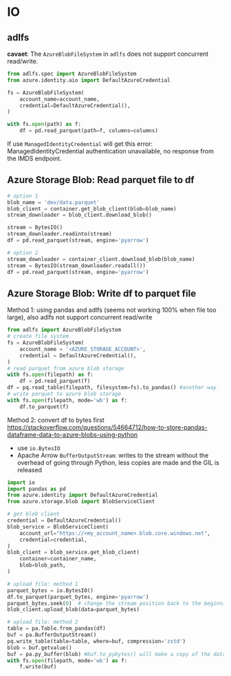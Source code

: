 # IO

## adlfs
**cavaet**: The `AzureBlobFileSystem` in `adlfs` does not support concurrent read/write. 
```py
from adlfs.spec import AzureBlobFileSystem
from azure.identity.aio import DefaultAzureCredential

fs = AzureBlobFileSystem(
    account_name=account_name,
    credential=DefaultAzureCredential(),
)

with fs.open(path) as f:
    df = pd.read_parquet(path=f, columns=columns)
```

If use `ManagedIdentityCredential` will get this error: ManagedIdentityCredential authentication unavailable, no response from the IMDS endpoint.

## Azure Storage Blob: Read parquet file to df
```py
# option 1
blob_name = 'dev/data.parquet'
blob_client = container.get_blob_client(blob=blob_name)
stream_downloader = blob_client.download_blob()

stream = BytesIO()
stream_downloader.readinto(stream)
df = pd.read_parquet(stream, engine='pyarrow')

# option 2
stream_downloader = container_client.download_blob(blob_name)
stream = BytesIO(stream_downloader.readall())
df = pd.read_parquet(stream, engine='pyarrow')
```
## Azure Storage Blob: Write df to parquet file
Method 1: using pandas and adlfs (seems not working 100% when file too large), also adlfs not support concurrent read/write
```py
from adlfs import AzureBlobFileSystem
# create file system
fs = AzureBlobFileSystem(
    account_name = '<AZURE_STORAGE_ACCOUNT>',
    credential = DefaultAzureCredential(),
)
# read parquet from azure blob storage
with fs.open(filepath) as f:
    df = pd.read_parquet(f)
df = pq.read_table(filepath, filesystem=fs).to_pandas() #another way
# write parquet to azure blob storage
with fs.open(filepath, mode='wb') as f:
    df.to_parquet(f)
```

Method 2: convert df to bytes first
https://stackoverflow.com/questions/54664712/how-to-store-pandas-dataframe-data-to-azure-blobs-using-python

- use `io.BytesIO`
- Apache Arrow `BufferOutputStream`: writes to the stream without the overhead of going through Python, less copies are made and the GIL is released
```py
import io
import pandas as pd
from azure.identity import DefaultAzureCredential
from azure.storage.blob import BlobServiceClient

# get blob client
credential = DefaultAzureCredential()
blob_service = BlobServiceClient(
    account_url="https://<my_account_name>.blob.core.windows.net",
    credential=credential,
)
blob_client = blob_service.get_blob_client(
    container=container_name,
    blob=blob_path,
)

# upload file: method 1
parquet_bytes = io.BytesIO()
df.to_parquet(parquet_bytes, engine='pyarrow')
parquet_bytes.seek(0)  # change the stream position back to the beginning after writing
blob_client.upload_blob(data=parquet_bytes)

# upload file: method 2
table = pa.Table.from_pandas(df)
buf = pa.BufferOutputStream()
pq.write_table(table=table, where=buf, compression='zstd')
blob = buf.getvalue()
buf = pa.py_buffer(blob) #buf.to_pybytes() will make a copy of the data
with fs.open(filepath, mode='wb') as f:
    f.write(buf)
```

